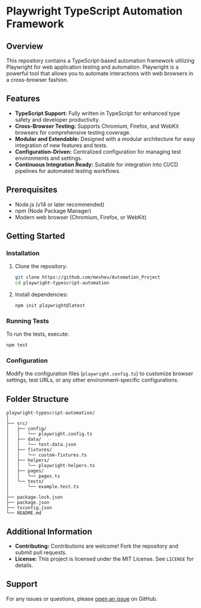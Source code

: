 # Playwright TypeScript Automation Framework

## Overview

This repository contains a TypeScript-based automation framework utilizing Playwright for web application testing and automation. Playwright is a powerful tool that allows you to automate interactions with web browsers in a cross-browser fashion.

## Features

- **TypeScript Support:** Fully written in TypeScript for enhanced type safety and developer productivity.
- **Cross-Browser Testing:** Supports Chromium, Firefox, and WebKit browsers for comprehensive testing coverage.
- **Modular and Extendable:** Designed with a modular architecture for easy integration of new features and tests.
- **Configuration-Driven:** Centralized configuration for managing test environments and settings.
- **Continuous Integration Ready:** Suitable for integration into CI/CD pipelines for automated testing workflows.

## Prerequisites

- Node.js (v14 or later recommended)
- npm (Node Package Manager)
- Modern web browser (Chromium, Firefox, or WebKit)

## Getting Started

### Installation

1. Clone the repository:

   ```bash
   git clone https://github.com/meshev/Automation_Project
   cd playwright-typescript-automation
   ```

2. Install dependencies:

   ```bash
   npm init playwright@latest
   ```

### Running Tests

To run the tests, execute:

```bash
npm test
```

### Configuration

Modify the configuration files (`playwright.config.ts`) to customize browser settings, test URLs, or any other environment-specific configurations.

## Folder Structure

```plaintext
playwright-typescript-automation/
│
├── src/
│   ├── config/
│   │   └── playwright.config.ts
│   ├── data/
│   │   └── test-data.json
│   ├── fixtures/
│   │   └── custom-fixtures.ts
│   ├── helpers/
│   │   └── playwright-helpers.ts
│   ├── pages/
│   │   └── pages.ts
│   └── tests/
│       └── example.test.ts
│
├── package-lock.json
├── package.json
├── tsconfig.json
└── README.md
```

## Additional Information

- **Contributing:** Contributions are welcome! Fork the repository and submit pull requests.
- **License:** This project is licensed under the MIT License. See `LICENSE` for details.

## Support

For any issues or questions, please [open an issue](https://github.com/meshev/Automation_Project/issues) on GitHub.
